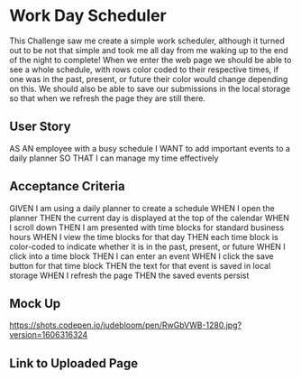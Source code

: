 # Work Day Scheduler 

This Challenge saw me create a simple work scheduler, although it turned out to be not that simple and took me all day from me waking up to the end of the night to complete! When we enter the web page we should be able to see a whole schedule, with rows color coded to their respective times, if one was in the past, present, or future their color would change depending on this. We should also be able to save our submissions in the local storage so that when we refresh the page they are still there. 

## User Story

AS AN employee with a busy schedule
I WANT to add important events to a daily planner
SO THAT I can manage my time effectively

## Acceptance Criteria 

GIVEN I am using a daily planner to create a schedule
WHEN I open the planner
THEN the current day is displayed at the top of the calendar
WHEN I scroll down
THEN I am presented with time blocks for standard business hours
WHEN I view the time blocks for that day
THEN each time block is color-coded to indicate whether it is in the past, present, or future
WHEN I click into a time block
THEN I can enter an event
WHEN I click the save button for that time block
THEN the text for that event is saved in local storage
WHEN I refresh the page
THEN the saved events persist

## Mock Up 

https://shots.codepen.io/judebloom/pen/RwGbVWB-1280.jpg?version=1606316324

## Link to Uploaded Page

